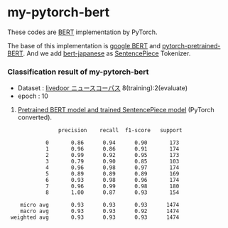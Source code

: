 # my-pytorch-bert
These codes are [BERT](https://arxiv.org/abs/1810.04805) implementation by PyTorch.

The base of this implementation is [google BERT](https://github.com/google-research/bert) and [pytorch-pretrained-BERT](https://github.com/huggingface/pytorch-pretrained-BERT).
And we add [bert-japanese](https://github.com/yoheikikuta/bert-japanese) as [SentencePiece](https://github.com/google/sentencepiece) Tokenizer.


### Classification result of my-pytorch-bert
- Dataset : [livedoor ニュースコーパス](https://www.rondhuit.com/download.html)  8(training):2(evaluate)
- epoch : 10

1. [Pretrained BERT model and trained SentencePiece model](https://drive.google.com/drive/folders/1Zsm9DD40lrUVu6iAnIuTH2ODIkh-WM-O?usp=sharing) (PyTorch converted).
  ```
                  precision    recall  f1-score   support

              0       0.86      0.94      0.90       173
              1       0.96      0.86      0.91       174
              2       0.99      0.92      0.95       173
              3       0.79      0.90      0.85       103
              4       0.96      0.98      0.97       174
              5       0.89      0.89      0.89       169
              6       0.93      0.98      0.96       174
              7       0.96      0.99      0.98       180
              8       1.00      0.87      0.93       154

      micro avg       0.93      0.93      0.93      1474
      macro avg       0.93      0.93      0.92      1474
   weighted avg       0.93      0.93      0.93      1474

 ```

